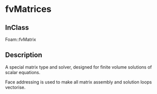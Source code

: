 # fvMatrices 
## InClass
Foam::fvMatrix

## Description
A special matrix type and solver, designed for finite volume
solutions of scalar equations.

Face addressing is used to make all matrix assembly and solution loops
vectorise.

